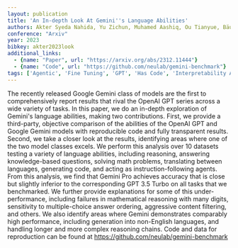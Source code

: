 ```yaml
---
layout: publication
title: 'An In-depth Look At Gemini''s Language Abilities'
authors: Akter Syeda Nahida, Yu Zichun, Muhamed Aashiq, Ou Tianyue, Bäuerle Alex, Cabrera Ángel Alexander, Dholakia Krish, Xiong Chenyan, Neubig Graham
conference: "Arxiv"
year: 2023
bibkey: akter2023look
additional_links:
  - {name: "Paper", url: "https://arxiv.org/abs/2312.11444"}
  - {name: "Code", url: "https://github.com/neulab/gemini-benchmark"}
tags: ['Agentic', 'Fine Tuning', 'GPT', 'Has Code', 'Interpretability And Explainability', 'Model Architecture', 'Uncategorized']
---
```

The recently released Google Gemini class of models are the first to
comprehensively report results that rival the OpenAI GPT series across a wide
variety of tasks. In this paper, we do an in-depth exploration of Gemini's
language abilities, making two contributions. First, we provide a third-party,
objective comparison of the abilities of the OpenAI GPT and Google Gemini
models with reproducible code and fully transparent results. Second, we take a
closer look at the results, identifying areas where one of the two model
classes excels. We perform this analysis over 10 datasets testing a variety of
language abilities, including reasoning, answering knowledge-based questions,
solving math problems, translating between languages, generating code, and
acting as instruction-following agents. From this analysis, we find that Gemini
Pro achieves accuracy that is close but slightly inferior to the corresponding
GPT 3.5 Turbo on all tasks that we benchmarked. We further provide explanations
for some of this under-performance, including failures in mathematical
reasoning with many digits, sensitivity to multiple-choice answer ordering,
aggressive content filtering, and others. We also identify areas where Gemini
demonstrates comparably high performance, including generation into non-English
languages, and handling longer and more complex reasoning chains. Code and data
for reproduction can be found at https://github.com/neulab/gemini-benchmark
